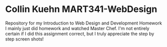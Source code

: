 # Collin Kuehn MART341-WebDesign
Repository for my Introduction to Web Design and Development Homework
I mainly just did homework and watched Master Chef. I'm not entirely certain if I did this assignment correct, but I truly appreciate the step by step screen shots!
